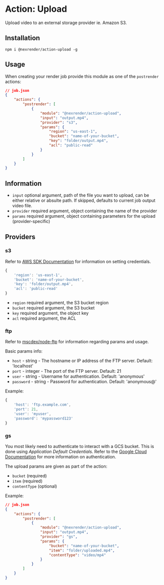 # Action: Upload

Upload video to an external storage provider ie. Amazon S3.

## Installation

```
npm i @nexrender/action-upload -g
```

## Usage

When creating your render job provide this module as one of the `postrender` actions:

```json
// job.json
{
    "actions": {
        "postrender": [
            {
                "module": "@nexrender/action-upload",
                "input": "output.mp4",
                "provider": "s3",
                "params": {
                    "region": "us-east-1",
                    "bucket": "name-of-your-bucket",
                    "key": "folder/output.mp4",
                    "acl": "public-read"
                }
            }
        ]
    }
}
```

## Information

* `input` optional argument, path of the file you want to upload, can be either relative or absulte path. If skipped, defaults to current job output video file.
* `provider` required argument, object containing the name of the provider
* `params` required argument, object containing parameters for the upload (provider-specific)

## Providers

### s3
Refer to [AWS SDK Documentation](https://docs.aws.amazon.com/sdk-for-javascript/v2/developer-guide/setting-credentials-node.html) for information on setting credentials.

```js
{
    'region': 'us-east-1',
    'bucket': 'name-of-your-bucket',
    'key': 'folder/output.mp4',
    'acl': 'public-read'
}
```
* `region` required argument, the S3 bucket region
* `bucket` required argument, the S3 bucket
* `key` required argument, the object key
* `acl` required argument, the ACL


### ftp

Refer to [mscdex/node-ftp](https://github.com/mscdex/node-ftp) for information regarding params and usage.

Basic params info:

* `host` - string - The hostname or IP address of the FTP server. Default: 'localhost'
* `port` - integer - The port of the FTP server. Default: 21
* `user` - string - Username for authentication. Default: 'anonymous'
* `password` - string - Password for authentication. Default: 'anonymous@'

Example:

```js
{
    'host': 'ftp.example.com',
    'port': 21,
    'user': 'myuser',
    'password': 'mypassword123'
}
```


### gs

You most likely need to authenticate to interact with a GCS bucket. This is done using _Application Default Credentials_. Refer to the [Google Cloud Documentation](https://cloud.google.com/docs/authentication/getting-started) for more information on authentication.

The upload params are given as part of the action:

* `bucket` (required)
* `item` (required)
* `contentType` (optional)

Example:

```json
// job.json
{
    "actions": {
        "postrender": [
            {
                "module": "@nexrender/action-upload",
                "input": "output.mp4",
                "provider": "gs",
                "params": {
                    "bucket": "name-of-your-bucket",
                    "item": "folder/uploaded.mp4",
                    "contentType": "video/mp4"
                }
            }
        ]
    }
}
